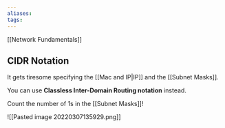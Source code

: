 ```yaml
---
aliases: 
tags: 
---
```

[[Network Fundamentals]]

## CIDR Notation
It gets tiresome specifying the [[Mac and IP|IP]] and the [[Subnet Masks]].

You can use **Classless Inter-Domain Routing notation** instead.

Count the number of 1s in the [[Subnet Masks]]!

![[Pasted image 20220307135929.png]]
